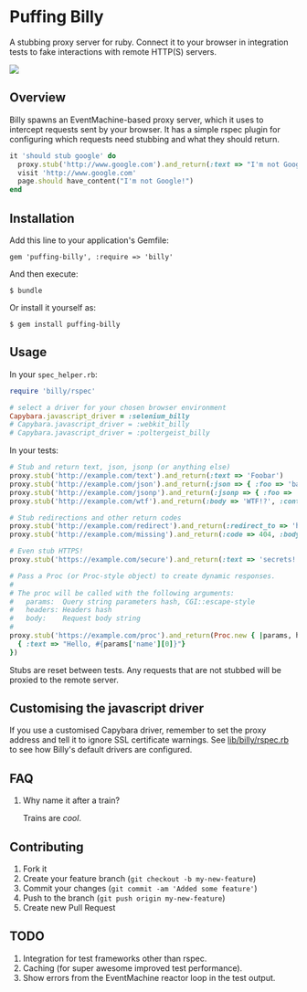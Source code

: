 # Puffing Billy

A stubbing proxy server for ruby. Connect it to your browser in integration
tests to fake interactions with remote HTTP(S) servers.

![](http://upload.wikimedia.org/wikipedia/commons/0/01/Puffing_Billy_1862.jpg)

## Overview

Billy spawns an EventMachine-based proxy server, which it uses to intercept
requests sent by your browser. It has a simple rspec plugin for configuring
which requests need stubbing and what they should return.

```ruby
it 'should stub google' do
  proxy.stub('http://www.google.com').and_return(:text => "I'm not Google!")
  visit 'http://www.google.com'
  page.should have_content("I'm not Google!")
end
```


## Installation

Add this line to your application's Gemfile:

    gem 'puffing-billy', :require => 'billy'

And then execute:

    $ bundle

Or install it yourself as:

    $ gem install puffing-billy

## Usage

In your `spec_helper.rb`:

```ruby
require 'billy/rspec'

# select a driver for your chosen browser environment
Capybara.javascript_driver = :selenium_billy
# Capybara.javascript_driver = :webkit_billy
# Capybara.javascript_driver = :poltergeist_billy
```

In your tests:

```ruby
# Stub and return text, json, jsonp (or anything else)
proxy.stub('http://example.com/text').and_return(:text => 'Foobar')
proxy.stub('http://example.com/json').and_return(:json => { :foo => 'bar' })
proxy.stub('http://example.com/jsonp').and_return(:jsonp => { :foo => 'bar' })
proxy.stub('http://example.com/wtf').and_return(:body => 'WTF!?', :content_type => 'text/wtf')

# Stub redirections and other return codes
proxy.stub('http://example.com/redirect').and_return(:redirect_to => 'http://example.com/other')
proxy.stub('http://example.com/missing').and_return(:code => 404, :body => 'Not found')

# Even stub HTTPS!
proxy.stub('https://example.com/secure').and_return(:text => 'secrets!!1!')

# Pass a Proc (or Proc-style object) to create dynamic responses.
#
# The proc will be called with the following arguments:
#   params:  Query string parameters hash, CGI::escape-style
#   headers: Headers hash
#   body:    Request body string
#
proxy.stub('https://example.com/proc').and_return(Proc.new { |params, headers, body|
  { :text => "Hello, #{params['name'][0]}"}
})
```

Stubs are reset between tests.  Any requests that are not stubbed will be
proxied to the remote server.

## Customising the javascript driver

If you use a customised Capybara driver, remember to set the proxy address
and tell it to ignore SSL certificate warnings. See
[lib/billy/rspec.rb](https://github.com/oesmith/puffing-billy/blob/master/lib/billy/rspec.rb)
to see how Billy's default drivers are configured.

## FAQ

1. Why name it after a train?

   Trains are *cool*.

## Contributing

1. Fork it
2. Create your feature branch (`git checkout -b my-new-feature`)
3. Commit your changes (`git commit -am 'Added some feature'`)
4. Push to the branch (`git push origin my-new-feature`)
5. Create new Pull Request

## TODO

1. Integration for test frameworks other than rspec.
2. Caching (for super awesome improved test performance).
3. Show errors from the EventMachine reactor loop in the test output.
